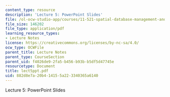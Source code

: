 ```yaml
---
content_type: resource
description: 'Lecture 5: PowerPoint Slides'
file: /ol-ocw-studio-app/courses/11-521-spatial-database-management-and-advanced-geographic-information-systems-spring-2003/882d8e7a20b414155a223340365a6140_lect5ppt.pdf
file_size: 146202
file_type: application/pdf
learning_resource_types:
- Lecture Notes
license: https://creativecommons.org/licenses/by-nc-sa/4.0/
ocw_type: OCWFile
parent_title: Lecture Notes
parent_type: CourseSection
parent_uid: f4026de9-2fa5-b456-b93b-b5df5d47745e
resourcetype: Document
title: lect5ppt.pdf
uid: 882d8e7a-20b4-1415-5a22-3340365a6140
---
```

Lecture 5: PowerPoint Slides